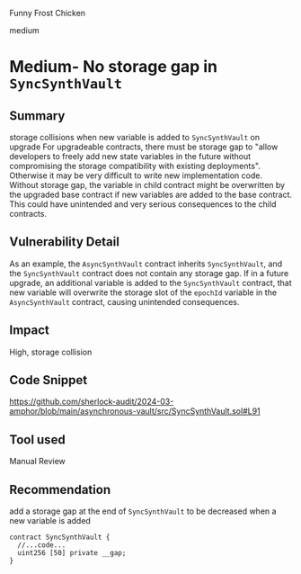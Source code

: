 Funny Frost Chicken

medium

# Medium- No storage gap in `SyncSynthVault`

## Summary

storage collisions when new variable is added to `SyncSynthVault` on upgrade
For upgradeable contracts, there must be storage gap to "allow developers to freely add new state variables in the future without compromising the storage compatibility with existing deployments". Otherwise it may be very difficult to write new implementation code. Without storage gap, the variable in child contract might be overwritten by the upgraded base contract if new variables are added to the base contract. This could have unintended and very serious consequences to the child contracts.

## Vulnerability Detail

As an example, the `AsyncSynthVault` contract inherits `SyncSynthVault`, and the `SyncSynthVault` contract does not contain any storage gap. If in a future upgrade, an additional variable is added to the `SyncSynthVault` contract, that new variable will overwrite the storage slot of the `epochId` variable in the `AsyncSynthVault` contract, causing unintended consequences.

## Impact

High, storage collision

## Code Snippet

https://github.com/sherlock-audit/2024-03-amphor/blob/main/asynchronous-vault/src/SyncSynthVault.sol#L91

## Tool used

Manual Review

## Recommendation

add a storage gap at the end of `SyncSynthVault` to be decreased when a new variable is added
```sol
contract SyncSynthVault {
  //...code...
  uint256 [50] private __gap;
}
```
